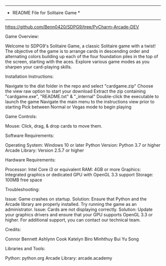 **********************************
* README File for Solitaire Game *
**********************************

https://github.com/Benn0420/SDPG9/tree/PyCharm-Arcade-DEV

Game Overview:

Welcome to SDPG9's Solitaire Game, a classic Solitaire game with a twist! 
The objective of the game is to arrange cards in descending order and alternating colors
building up each of the four foundation piles in the top of the screen, starting with the aces. 
Explore various game modes as you sharpen your card-playing skills.


Installation Instructions:

Navigate to the dist folder in the repo and select "cardgame.zip"
Choose the view raw option to start your download
Extract the zip containing "cardgame.exe", "README.txt" & "_internal"
Double-click the executable to launch the game
Navigate the main menu to the instructions view prior to starting
Pick between Normal or Vegas mode to begin playing


Game Controls:

Mouse: Click, drag, & drop cards to move them.


Software Requirements:

Operating System: Windows 10 or later
Python Version: Python 3.7 or higher
Arcade Library: Version 2.5.7 or higher


Hardware Requirements:

Processor: Intel Core i3 or equivalent
RAM: 4GB or more
Graphics: Integrated graphics or dedicated GPU with OpenGL 3.3 support
Storage: 100MB free space


Troubleshooting:

Issue: Game crashes on startup.
Solution: Ensure that Python and the Arcade library are properly installed. Try running the game as an administrator.
Issue: Cards are not displaying correctly.
Solution: Update your graphics drivers and ensure that your GPU supports OpenGL 3.3 or higher.
For additional support, you can contact our technical team.


Credits:

Connor Bennett
Ashlynn Cook
Katelyn Biro
Minhthuy Bui
Yu Song


Libraries and Tools:

Python: python.org
Arcade Library: arcade.academy
